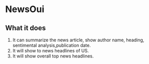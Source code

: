 # NewsOui
## What it does
1. It can summarize the news article, show author name, heading, sentimental analysis,publication date.
2. It will show to news headlines of US.
3. It will show overall top news headlines. 
